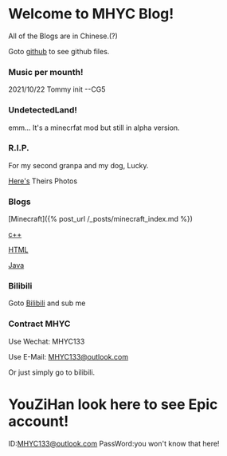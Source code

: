 # Welcome to MHYC Blog!

All of the Blogs are in Chinese.(?)

Goto [github](https://github.com/MHYCWasTaken/MHYCWasTaken.github.io) to see github files.

### Music per mounth!
2021/10/22 Tommy init --CG5

### UndetectedLand!
emm... It's a minecrfat mod but still in alpha version.

### R.I.P.

For my second granpa and my dog, Lucky.

[Here's](_posts/rip_photo.md) Theirs Photos

### Blogs

[Minecraft]({% post_url /_posts/minecraft_index.md %})

[c++](cpp_index.md)

[HTML](_posts/html_indx.md)

[Java](_posts/java_index.md)

### Bilibili

Goto [Bilibili](https://space.bilibili.com/1251782597) and sub me

### Contract MHYC

Use Wechat: MHYC133

Use E-Mail: MHYC133@outlook.com

Or just simply go to bilibili.

# YouZiHan look here to see Epic account!
ID:MHYC133@outlook.com
PassWord:you won't know that here!
